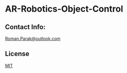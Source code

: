 # AR-Robotics-Object-Control

## Contact Info:
Roman.Parak@outlook.com

## License
[MIT](https://choosealicense.com/licenses/mit/)
